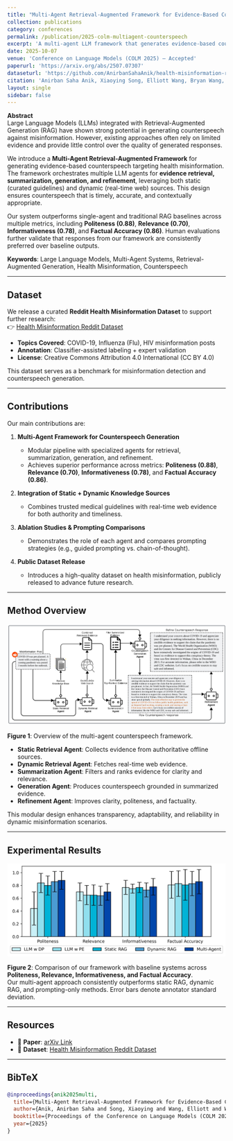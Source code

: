 ```yaml
---
title: "Multi-Agent Retrieval-Augmented Framework for Evidence-Based Counterspeech Against Health Misinformation"
collection: publications
category: conferences
permalink: /publication/2025-colm-multiagent-counterspeech
excerpt: 'A multi-agent LLM framework that generates evidence-based counterspeech grounded in dynamic and static retrieval sources, achieving significant improvements over RAG baselines.'
date: 2025-10-07
venue: 'Conference on Language Models (COLM 2025) – Accepted'
paperurl: 'https://arxiv.org/abs/2507.07307'
dataseturl: 'https://github.com/AnirbanSahaAnik/health-misinformation-reddit-dataset'
citation: 'Anirban Saha Anik, Xiaoying Song, Elliott Wang, Bryan Wang, Bengisu Yarimbas, Lingzi Hong. (2025). "Multi-Agent Retrieval-Augmented Framework for Evidence-Based Counterspeech Against Health Misinformation." <i>Conference on Language Models (COLM 2025)</i>.'
layout: single
sidebar: false
---
```


**Abstract**  
Large Language Models (LLMs) integrated with Retrieval-Augmented Generation (RAG) have shown strong potential in generating counterspeech against misinformation. However, existing approaches often rely on limited evidence and provide little control over the quality of generated responses.  

We introduce a **Multi-Agent Retrieval-Augmented Framework** for generating evidence-based counterspeech targeting health misinformation. The framework orchestrates multiple LLM agents for **evidence retrieval, summarization, generation, and refinement**, leveraging both static (curated guidelines) and dynamic (real-time web) sources. This design ensures counterspeech that is timely, accurate, and contextually appropriate.  

Our system outperforms single-agent and traditional RAG baselines across multiple metrics, including **Politeness (0.88)**, **Relevance (0.70)**, **Informativeness (0.78)**, and **Factual Accuracy (0.86)**. Human evaluations further validate that responses from our framework are consistently preferred over baseline outputs.  

**Keywords**: Large Language Models, Multi-Agent Systems, Retrieval-Augmented Generation, Health Misinformation, Counterspeech  

---

## Dataset

We release a curated **Reddit Health Misinformation Dataset** to support further research:  
👉 [Health Misinformation Reddit Dataset](https://github.com/AnirbanSahaAnik/health-misinformation-reddit-dataset)  

- **Topics Covered**: COVID-19, Influenza (Flu), HIV misinformation posts  
- **Annotation**: Classifier-assisted labeling + expert validation  
- **License**: Creative Commons Attribution 4.0 International (CC BY 4.0)  

This dataset serves as a benchmark for misinformation detection and counterspeech generation.  

---

## Contributions

Our main contributions are:  

1. **Multi-Agent Framework for Counterspeech Generation**  
   - Modular pipeline with specialized agents for retrieval, summarization, generation, and refinement.  
   - Achieves superior performance across metrics: **Politeness (0.88)**, **Relevance (0.70)**, **Informativeness (0.78)**, and **Factual Accuracy (0.86)**.  

2. **Integration of Static + Dynamic Knowledge Sources**  
   - Combines trusted medical guidelines with real-time web evidence for both authority and timeliness.  

3. **Ablation Studies & Prompting Comparisons**  
   - Demonstrates the role of each agent and compares prompting strategies (e.g., guided prompting vs. chain-of-thought).  

4. **Public Dataset Release**  
   - Introduces a high-quality dataset on health misinformation, publicly released to advance future research.  

---

## Method Overview

![Figure 1: Multi-Agent Counterspeech Framework](/images/Paper-2/marf_page-0001.jpg)  

**Figure 1**: Overview of the multi-agent counterspeech framework.  
- **Static Retrieval Agent**: Collects evidence from authoritative offline sources.  
- **Dynamic Retrieval Agent**: Fetches real-time web evidence.  
- **Summarization Agent**: Filters and ranks evidence for clarity and relevance.  
- **Generation Agent**: Produces counterspeech grounded in summarized evidence.  
- **Refinement Agent**: Improves clarity, politeness, and factuality.  

This modular design enhances transparency, adaptability, and reliability in dynamic misinformation scenarios.  

---

## Experimental Results

![Figure 2: Evaluation Results](/images/Paper-2/bar_chart_with_std_page-0001.jpg)  

**Figure 2**: Comparison of our framework with baseline systems across **Politeness, Relevance, Informativeness, and Factual Accuracy**.  
Our multi-agent approach consistently outperforms static RAG, dynamic RAG, and prompting-only methods. Error bars denote annotator standard deviation.  

---

## Resources
- 📄 **Paper**: [arXiv Link](https://arxiv.org/abs/2507.07307)  
- 📂 **Dataset**: [Health Misinformation Reddit Dataset](https://github.com/AnirbanSahaAnik/health-misinformation-reddit-dataset)  

---

## BibTeX

```bibtex
@inproceedings{anik2025multi,
  title={Multi-Agent Retrieval-Augmented Framework for Evidence-Based Counterspeech Against Health Misinformation},
  author={Anik, Anirban Saha and Song, Xiaoying and Wang, Elliott and Wang, Bryan and Yarimbas, Bengisu and Hong, Lingzi},
  booktitle={Proceedings of the Conference on Language Models (COLM 2025)},
  year={2025}
}
```
